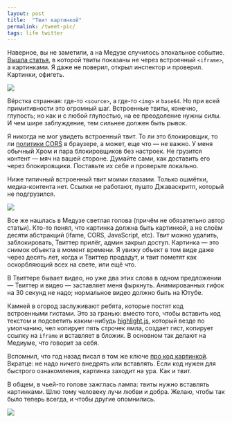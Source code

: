 ```yaml
---
layout: post
title:  "Твит картинкой"
permalink: /tweet-pic/
tags: life twitter
---
```


[meduza]: https://meduza.io/shapito/2020/11/05/rossiyane-ne-spyat-kotoruyu-noch-sledyat-za-vyborami-vyborami-prezidenta-ssha-tolko-memy-i-odno-prorochestvo-o-tom-kak-eto-proishodilo

Наверное, вы не заметили, а на Медузе случилось эпохальное событие. [Вышла
статья][meduza], в которой твиты показаны не через встроенный `<iframe>`, а
картинками. Я даже не поверил, открыл инспектор и проверил. Картинки, офигеть.

![](https://user-images.githubusercontent.com/1059232/98508404-7b955d80-2270-11eb-8997-7ac0506de212.png)

Вёрстка странная: где-то `<source>`, а где-то `<img>` и `base64`. Но при всей
примитивности это огромный шаг. Встроенные твиты, конечно, глупость; но как и с
любой глупостью, на ее преодоление нужны силы. И чем шире заблуждение, тем
сильнее должен быть рывок.

[cors]: /cors/

Я никогда не мог увидеть встроенный твит. То ли это блокировщик, то ли [политики
CORS][cors] в браузере, а может, еще что — не важно. У меня обычный Хром и пара
блокировщиков без настроек. Не грузится контент — мяч на вашей стороне. Думайте
сами, как доставить его через блокировщики. Поставьте их себе и проверьте
локально.

Ниже типичный встроенный твит моими глазами. Только ошмётки, медиа-контента
нет. Ссылки не работают, пушто Джаваскритп, который не подгрузился.

![](https://user-images.githubusercontent.com/1059232/98508450-8cde6a00-2270-11eb-988d-aff3aa0fc198.png)

Все же нашлась в Медузе светлая голова (причём не обязательно автор
статьи). Кто-то понял, что картинка должна быть картинкой, а не слоём десяти
абстракций (ifame, CORS, JavaScript, etc). Твит можно удалить, заблокировать,
Твиттер прилёг, админ закрыл доступ. Картинка — это снимок объекта в момент
времени. Я увижу объект в том виде даже через десять лет, когда и Твиттер
продадут, и твит пометят как оскорбляющий всех на свете, или ещё что.

В Твиттере бывает видео, но уже два этих слова в одном предложении — Твиттер и
видео — заставляет меня фыркнуть. Анимированных гифок на 30 секунд не надо;
нормальное видео должно быть на Ютубе.

[highlight.js]: https://highlightjs.org/

Камней в огород заслуживают ребята, которые постят код встроенными гистами. Это
за гранью: вместо того, чтобы вставить код текстом и подсветить каким-нибудь
[highlight.js][highlight.js], который везде по умолчанию, чел копирует пять
строчек ямла, создает гист, копирует ссылку на `iframe` и вставляет в бложик. В
основном так делают на Медиуме, что говорит за себя.

[codepic]: /codepic/

Вспомнил, что год назад писал в том же ключе [про код
картинкой][codepic]. Вкратце: не надо ничего внедрять или вставлять. Если код
нужен для быстрого ознакомления, картинка заходит на ура. Как и твит.

В общем, в чьей-то голове зажглась лампа: твиты нужно вставлять картинками. Шлю
тому человеку лучи любви и добра. Желаю, чтобы так было теперь всегда, и чтобы
другие опомнились.

![](https://user-images.githubusercontent.com/1059232/98508459-8f40c400-2270-11eb-82b3-4f15bd1defdf.png)
